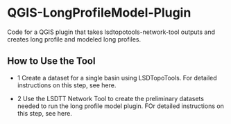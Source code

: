 # QGIS-LongProfileModel-Plugin
Code for a QGIS plugin that takes lsdtopotools-network-tool outputs and creates long profile and modeled long profiles.

## How to Use the Tool
- 1 Create a dataset for a single basin using LSDTopoTools. For detailed instructions on this step, see here.

- 2 Use the LSDTT Network Tool to create the preliminary datasets needed to run the long profile model plugin. FOr detailed instructions on this step, see here.

